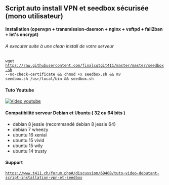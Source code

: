 ## Script auto install VPN et seedbox sécurisée (mono utilisateur)
#### Installation (openvpn + transmission-daemon + nginx + vsftpd + fail2ban + let's encrypt)
###### A executer suite à une clean install de votre serveur
<code>wget https://raw.githubusercontent.com/finalcutgit411/master/master/seedbox.sh --no-check-certificate && chmod +x seedbox.sh && mv seedbox.sh /usr/local/bin && seedbox.sh</code>

#### Tuto Youtube
[![Video youtube](http://img15.hostingpics.net/pics/901427seedbox.jpg)](https://youtu.be/CRw4nTvR8ng "Video youtube")

#### Compatibilité serveur Debian et Ubuntu ( 32 ou 64 bits )
 * debian 8  jessie (recommandé debian 8 jessie 64)
 * debian 7  wheezy
 * ubuntu 16 xenial
 * ubuntu 15 vivid
 * ubuntu 15 wily
 * ubuntu 14 trusty

#### Support
<code>https://www.t411.ch/forum.php#/discussion/69408/tuto-video-debutant-script-installation-vpn-et-seedbox</code>
